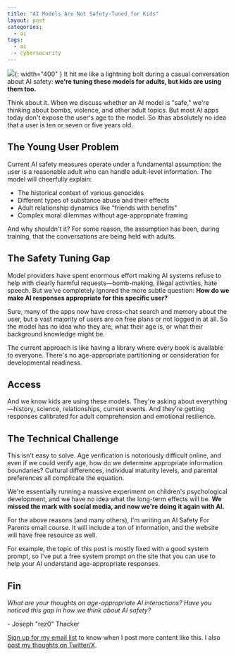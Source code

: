 ```yaml
---
title: "AI Models Are Not Safety-Tuned for Kids"
layout: post
categories:
  - ai
tags:
  - ai
  - cybersecurity
---
```

![](/assets/images/ai_safety_tuning_blog_banner.png){: width="400" }
It hit me like a lightning bolt during a casual conversation about AI safety: **we're tuning these models for adults, but kids are using them too.**

Think about it. When we discuss whether an AI model is "safe," we're thinking about bombs, violence, and other adult topics. But most AI apps today don't expose the user's age to the model. So ithas absolutely no idea that a user is ten or seven or five years old.

## The Young User Problem

Current AI safety measures operate under a fundamental assumption: the user is a reasonable adult who can handle adult-level information. The model will cheerfully explain:

- The historical context of various genocides
- Different types of substance abuse and their effects
- Adult relationship dynamics like "friends with benefits"
- Complex moral dilemmas without age-appropriate framing

And why shouldn't it? For some reason, the assumption has been, during training, that the conversations are being held with adults. 

## The Safety Tuning Gap

Model providers have spent enormous effort making AI systems refuse to help with clearly harmful requests—bomb-making, illegal activities, hate speech. But we've completely ignored the more subtle question: **How do we make AI responses appropriate for this specific user?**

Sure, many of the apps now have cross-chat search and memory about the user, but a vast majority of users are on free plans or not logged in at all. So the model has no idea who they are, what their age is, or what their background knowledge might be.

The current approach is like having a library where every book is available to everyone. There's no age-appropriate partitioning or consideration for developmental readiness.

## Access

And we know kids are using these models. They're asking about everything—history, science, relationships, current events. And they're getting responses calibrated for adult comprehension and emotional resilience.

## The Technical Challenge

This isn't easy to solve. Age verification is notoriously difficult online, and even if we could verify age, how do we determine appropriate information boundaries? Cultural differences, individual maturity levels, and parental preferences all complicate the equation.

We're essentially running a massive experiment on children's psychological development, and we have no idea what the long-term effects will be. **We missed the mark with social media, and now we're doing it again with AI.**

For the above reasons (and many others), I'm writing an AI Safety For Parents email course. It will include a ton of information, and the website will have free resource as well. 

For example, the topic of this post is mostly fixed with a good system prompt, so I've put a free system prompt on the site that you can use to help your AI understand age-appropriate responses.

## Fin

*What are your thoughts on age-appropriate AI interactions? Have you noticed this gap in how we think about AI safety?*

\- Joseph "rez0" Thacker

[Sign up for my email list](https://thacker.beehiiv.com/subscribe) to know when I post more content like this.
I also [post my thoughts on Twitter/X](https://x.com/rez0__).

<meta name="twitter:card" content="summary_large_image" />
<meta name="twitter:site" content="@rez0__" />
<meta name="twitter:creator" content="@rez0__" />
<meta property="og:url" content="https://josephthacker.com/ai/2025/08/19/ai-models-are-not-safety-tuned-for-kids.html" />
<meta property="og:title" content="AI Models Are Not Safety-Tuned for Kids" />
<meta property="og:description" content="AI models are safety-tuned for adults, but what happens when a 10-year-old asks about genocide, substance abuse, or adult relationships? The age-blind nature of current AI systems reveals a critical gap in safety architecture." />
<meta property="og:image" content="https://josephthacker.com/assets/images/ai_safety_tuning_blog_banner.png" />